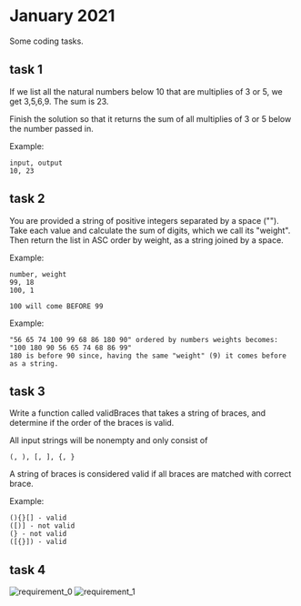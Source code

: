 # January 2021

Some coding tasks.

## task 1
If we list all the natural numbers below 10 that are multiplies of 3 or 5, we get 3,5,6,9. The sum is 23.

Finish the solution so that it returns the sum of all multiplies of 3 or 5 below the number passed in.

Example:
````
input, output
10, 23 
````

## task 2
You are provided a string of positive integers separated by a space (""). Take each value and calculate the sum of
digits, which we call its "weight". Then return the list in ASC order by weight, as a string joined by a space.

Example:
```
number, weight
99, 18
100, 1

100 will come BEFORE 99
````
 
Example:
````
"56 65 74 100 99 68 86 180 90" ordered by numbers weights becomes:
"100 180 90 56 65 74 68 86 99"
180 is before 90 since, having the same "weight" (9) it comes before as a string.
````

## task 3
Write a function called validBraces that takes a string of braces, and determine if the order of the braces 
is valid. 

All input strings will be nonempty and only consist of 
```
(, ), [, ], {, }
``` 

A string of braces is considered valid if all braces are matched with correct brace.

Example:
````
(){}[] - valid
([)] - not valid
(} - not valid
([{}]) - valid
````  

## task 4
![requirement_0](./imgs/one.jpeg)
![requirement_1](./imgs/two.jpeg)




